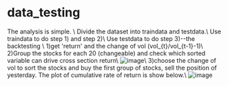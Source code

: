 # data_testing
The analysis is simple. \\
Divide the dataset into traindata and testdata.\\
Use traindata to do step 1) and step 2)\\
Use testdata to do step 3)--the backtesting \\
1)get 'return' and the change of vol (vol_{t}/vol_{t-1}-1)\\
2)Group the stocks for each 20 (changeable) and check which sorted variable can drive cross section return\\
![image](https://user-images.githubusercontent.com/108187125/195058492-f8c72d1c-ca51-48ef-a370-3b7f599dd5ce.png)\\
3)choose the change of vol to sort the stocks and buy the first group of stocks, sell the position of yesterday. The plot of cumulative rate of return is show below.\\
![image](https://user-images.githubusercontent.com/108187125/195076750-60e8ad7c-2ded-4037-89d3-e66c14d12184.png)
